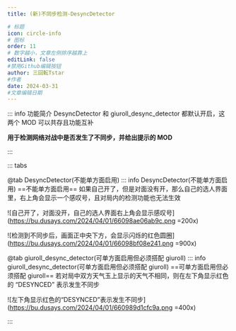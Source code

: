 ```yaml
---
title: (新)不同步检测-DesyncDetector

# 标题
icon: circle-info
# 图标
order: 11
# 数字越小，文章左侧排序越靠上
editLink: false
#禁用Github编辑按钮
author: 三回転Tstar
#作者
date: 2024-03-31
#文章编辑日期
---
```


::: info 功能简介
DesyncDetector 和 giuroll_desync_detector 都默认开启，这两个 MOD 可以共存且功能互补

**用于检测网络对战中是否发生了不同步，并给出提示的 MOD**

:::

::: tabs 

@tab DesyncDetector(不能单方面启用)
::: info DesyncDetector(不能单方面启用)
==不能单方面启用==
如果自己开了，但是对面没有开，那么自己的选人界面里，右上角会显示一个感叹号，且对局内的检测功能也无法生效

![自己开了，对面没开，自己的选人界面右上角会显示感叹号](https://bu.dusays.com/2024/04/01/66098ae06ab9c.png =200x)


![检测到不同步后，画面正中央下方，会显示闪烁的红色圆圈](https://bu.dusays.com/2024/04/01/66098bf08e241.png =900x)



@tab giuroll_desync_detector(可单方面启用但必须搭配 giuroll)
::: info giuroll_desync_detector(可单方面启用但必须搭配 giuroll)
==可单方面启用但必须搭配 giuroll==
若对局中双方天气玉上显示的天气不相同，则在左下角显示红色的 “DESYNCED” 表示发生不同步

![左下角显示红色的“DESYNCED”表示发生不同步](https://bu.dusays.com/2024/04/01/660989d1cfc9a.png =400x)

:::




